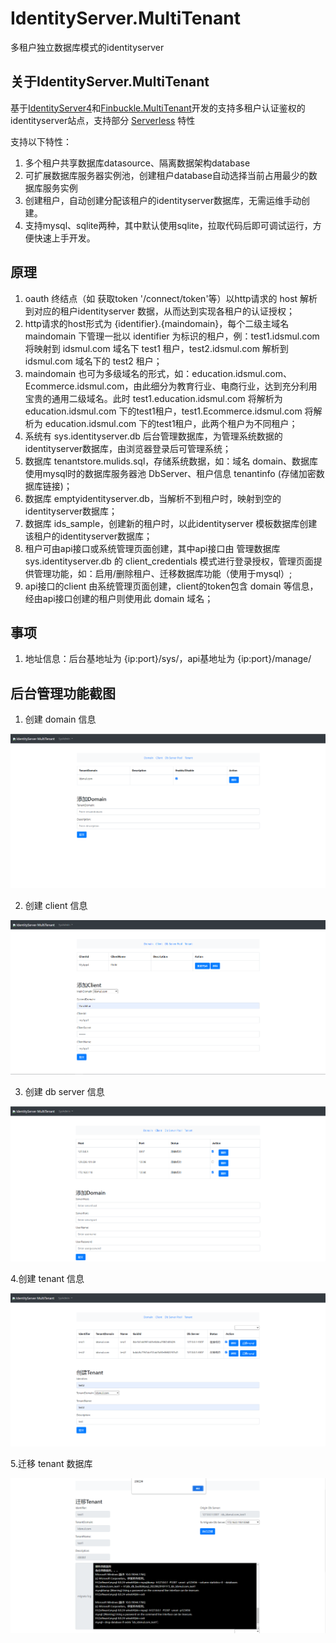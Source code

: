 # IdentityServer.MultiTenant

多租户独立数据库模式的identityserver

## 关于IdentityServer.MultiTenant

基于[IdentityServer4](https://github.com/IdentityServer/IdentityServer4)和[Finbuckle.MultiTenant](https://github.com/Finbuckle/Finbuckle.MultiTenant)开发的支持多租户认证鉴权的identityserver站点，支持部分 [Serverless](https://github.com/topics/serverless) 特性 

支持以下特性：

1. 多个租户共享数据库datasource、隔离数据架构database
2. 可扩展数据库服务器实例池，创建租户database自动选择当前占用最少的数据库服务实例
3. 创建租户，自动创建分配该租户的identityserver数据库，无需运维手动创建。
4. 支持mysql、sqlite两种，其中默认使用sqlite，拉取代码后即可调试运行，方便快速上手开发。

## 原理

1. oauth 终结点（如 获取token '/connect/token'等）以http请求的 host 解析到对应的租户identityserver 数据，从而达到实现各租户的认证授权；
2. http请求的host形式为 {identifier}.{maindomain}，每个二级主域名 maindomain 下管理一批以 identifier 为标识的租户，例：test1.idsmul.com 将映射到 idsmul.com 域名下 test1 租户，test2.idsmul.com 解析到 idsmul.com 域名下的 test2 租户；
3. maindomain 也可为多级域名的形式，如：education.idsmul.com、Ecommerce.idsmul.com，由此细分为教育行业、电商行业，达到充分利用宝贵的通用二级域名。此时 test1.education.idsmul.com 将解析为 education.idsmul.com 下的test1租户，test1.Ecommerce.idsmul.com 将解析为 education.idsmul.com 下的test1租户，此两个租户为不同租户；
4. 系统有 sys.identityserver.db 后台管理数据库，为管理系统数据的identityserver数据库，由浏览器登录后可管理系统；
5. 数据库 tenantstore.mulids.sql，存储系统数据，如：域名 domain、数据库使用mysql时的数据库服务器池 DbServer、租户信息 tenantinfo (存储加密数据库链接)；
6. 数据库 emptyidentityserver.db，当解析不到租户时，映射到空的identityserver数据库；
7. 数据库 ids_sample，创建新的租户时，以此identityserver 模板数据库创建该租户的identityserver数据库；
8. 租户可由api接口或系统管理页面创建，其中api接口由 管理数据库 sys.identityserver.db 的 client_credentials 模式进行登录授权，管理页面提供管理功能，如：启用/删除租户、迁移数据库功能（使用于mysql）;
9. api接口的client 由系统管理页面创建，client的token包含 domain 等信息，经由api接口创建的租户则使用此 domain 域名；

## 事项

1. 地址信息：后台基地址为 {ip:port}/sys/，api基地址为 {ip:port}/manage/

## 后台管理功能截图

1. 创建 domain 信息

![创建 Domain ](https://raw.githubusercontent.com/ZhiYuanHuang/IdentityServer.MultiTenant/develop/snap/domains.png)

2. 创建 client 信息

![创建 Client](https://raw.githubusercontent.com/ZhiYuanHuang/IdentityServer.MultiTenant/develop/snap/clients.png)

3. 创建 db server 信息

![创建 db server](https://raw.githubusercontent.com/ZhiYuanHuang/IdentityServer.MultiTenant/develop/snap/dbservers.png)

4.创建 tenant 信息

![创建 tenant](https://raw.githubusercontent.com/ZhiYuanHuang/IdentityServer.MultiTenant/develop/snap/tenants.png)

5.迁移 tenant 数据库

![迁移 数据库](https://raw.githubusercontent.com/ZhiYuanHuang/IdentityServer.MultiTenant/develop/snap/migrate.png)